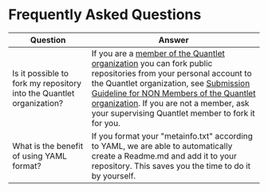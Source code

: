 # Frequently Asked Questions

| Question | Answer |
| --- | ----- |
| Is it possible to fork my repository into the Quantlet organization? | If you are a [member of the Quantlet organization](https://github.com/orgs/QuantLet/people) you can fork public repositories from your personal account to the Quantlet organization, see [Submission Guideline for NON Members of the Quantlet organization](guidelines/Submission_Guide_GitHub_Non_Members.pdf). If you are not a member, ask your supervising Quantlet member to fork it for you. |
| What is the benefit of using YAML format? | If you format your "metainfo.txt" according to YAML, we are able to automatically create a Readme.md and add it to your repository. This saves you the time to do it by yourself. |
